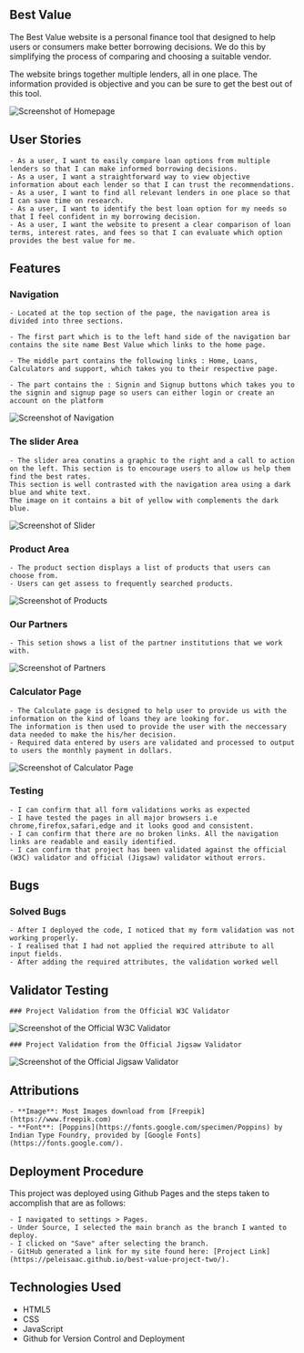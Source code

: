## Best Value

The Best Value website is a personal finance tool that designed to help users or consumers make better borrowing decisions.
We do this by simplifying the process of comparing and choosing a suitable vendor.

The website brings together multiple lenders, all in one place. The information provided is objective and you can be sure to get the
best out of this tool.


![Screenshot of Homepage](https://github.com/peleisaac/best-value-project-two/blob/main/assets/images/homepage.png)

## User Stories
    - As a user, I want to easily compare loan options from multiple lenders so that I can make informed borrowing decisions.
    - As a user, I want a straightforward way to view objective information about each lender so that I can trust the recommendations.
    - As a user, I want to find all relevant lenders in one place so that I can save time on research.
    - As a user, I want to identify the best loan option for my needs so that I feel confident in my borrowing decision.
    - As a user, I want the website to present a clear comparison of loan terms, interest rates, and fees so that I can evaluate which option provides the best value for me.

## Features

### Navigation

    - Located at the top section of the page, the navigation area is divided into three sections. 

    - The first part which is to the left hand side of the navigation bar contains the site name Best Value which links to the home page. 

    - The middle part contains the following links : Home, Loans, Calculators and support, which takes you to their respective page. 
    
    - The part contains the : Signin and Signup buttons which takes you to the signin and signup page so users can either login or create an account on the platform

![Screenshot of Navigation](https://github.com/peleisaac/best-value-project-two/blob/main/assets/images/navigation.png)

### The slider Area

    - The slider area conatins a graphic to the right and a call to action on the left. This section is to encourage users to allow us help them find the best rates.
    This section is well contrasted with the navigation area using a dark blue and white text.
    The image on it contains a bit of yellow with complements the dark blue.

![Screenshot of Slider](https://github.com/peleisaac/best-value-project-two/blob/main/assets/images/slider.png)

### Product Area
    - The product section displays a list of products that users can choose from.
    - Users can get assess to frequently searched products.

![Screenshot of Products](https://github.com/peleisaac/best-value-project-two/blob/main/assets/images/products.png)


### Our Partners
    - This setion shows a list of the partner institutions that we work with.

![Screenshot of Partners](https://github.com/peleisaac/best-value-project-two/blob/main/assets/images/partners.png)


### Calculator Page
    - The Calculate page is designed to help user to provide us with the information on the kind of loans they are looking for.
    The information is then used to provide the user with the neccessary data needed to make the his/her decision.
    - Required data entered by users are validated and processed to output to users the monthly payment in dollars.

![Screenshot of Calculator Page](https://github.com/peleisaac/best-value-project-two/blob/main/assets/images/calculator.png)


### Testing
    - I can confirm that all form validations works as expected
    - I have tested the pages in all major browsers i.e chrome,firefox,safari,edge and it looks good and consistent.
    - I can confirm that there are no broken links. All the navigation links are readable and easily identified.
    - I can confirm that project has been validated against the official (W3C) validator and official (Jigsaw) validator without errors.

## Bugs

### Solved Bugs

    - After I deployed the code, I noticed that my form validation was not working properly.
    - I realised that I had not applied the required attribute to all input fields.
    - After adding the required attributes, the validation worked well


## Validator Testing
    ### Project Validation from the Official W3C Validator
   ![Screenshot of the Official W3C Validator](https://github.com/peleisaac/best-value-project-two/blob/main/assets/images/w3CValidator.png)
   
    ### Project Validation from the Official Jigsaw Validator
   ![Screenshot of the Official Jigsaw Validator](https://github.com/peleisaac/best-value-project-two/blob/main/assets/images/jigsawValidator.png)


## Attributions
    - **Image**: Most Images download from [Freepik](https://www.freepik.com) 
    - **Font**: [Poppins](https://fonts.google.com/specimen/Poppins) by Indian Type Foundry, provided by [Google Fonts](https://fonts.google.com/).

## Deployment Procedure
This project was deployed using Github Pages and the steps taken to accomplish that are as follows:

    - I navigated to settings > Pages.
    - Under Source, I selected the main branch as the branch I wanted to deploy.
    - I clicked on "Save" after selecting the branch.
    - GitHub generated a link for my site found here: [Project Link](https://peleisaac.github.io/best-value-project-two/).

## Technologies Used
- HTML5
- CSS
- JavaScript
- Github for Version Control and Deployment


